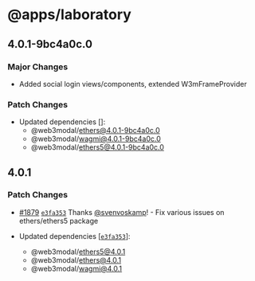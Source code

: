 # @apps/laboratory

## 4.0.1-9bc4a0c.0

### Major Changes

- Added social login views/components, extended W3mFrameProvider

### Patch Changes

- Updated dependencies []:
  - @web3modal/ethers@4.0.1-9bc4a0c.0
  - @web3modal/wagmi@4.0.1-9bc4a0c.0
  - @web3modal/ethers5@4.0.1-9bc4a0c.0

## 4.0.1

### Patch Changes

- [#1879](https://github.com/WalletConnect/web3modal/pull/1879) [`e3fa353`](https://github.com/WalletConnect/web3modal/commit/e3fa35396e3d2b1153d12bfaf92738bc67b46640) Thanks [@svenvoskamp](https://github.com/svenvoskamp)! - Fix various issues on ethers/ethers5 package

- Updated dependencies [[`e3fa353`](https://github.com/WalletConnect/web3modal/commit/e3fa35396e3d2b1153d12bfaf92738bc67b46640)]:
  - @web3modal/ethers5@4.0.1
  - @web3modal/ethers@4.0.1
  - @web3modal/wagmi@4.0.1
